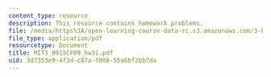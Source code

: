 ```yaml
---
content_type: resource
description: This resource contains homework problems.
file: /media/https%3A/open-learning-course-data-rc.s3.amazonaws.com/3-091sc-introduction-to-solid-state-chemistry-fall-2010/3d7353e94f3dc87af00855a6bf2bb7da_MIT3_091SCF09_hw31.pdf
file_type: application/pdf
resourcetype: Document
title: MIT3_091SCF09_hw31.pdf
uid: 3d7353e9-4f3d-c87a-f008-55a6bf2bb7da
---
```

